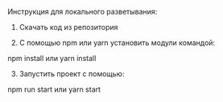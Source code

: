 Инструкция для локального разветывания:

1) Скачать код из репозитория

2) С помощью npm или yarn установить модули командой:

npm install или yarn install

3) Запустить проект с помощью:

npm run start или yarn start
